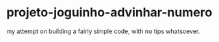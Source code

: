 # projeto-joguinho-advinhar-numero
my attempt on building a fairly simple code, with no tips whatsoever.
